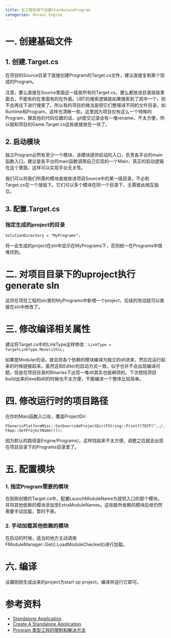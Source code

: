 ```yaml
---
title: 在工程目录下创建StandaloneProgram
categories: Unreal Engine
---
```

# 一. 创建基础文件
## 1. 创建.Target.cs
在项目的Source目录下直接创建Program的Target.cs文件，建议直接复制某个现成的Program。

注意，要么直接在Source里面这一级放所有的Target.cs，要么都放进目录层级里面去，不能有的在里面有的在外面。UBT的搜索逻辑是如果搜索到了其中一个，则不会再往下进行搜索了。所以有的项目的做法是把它们整理进不同的文件目录，如Runtime和Program，这样也清晰一些。这里因为项目仅有这么一个特殊的Program，挪其他的代码位置的话，git提交记录会有一堆rename，不太方便，所以就和项目的Game.Target.cs这些直接放在一块了。

## 2. 启动模块
独立Program必然有至少一个模块，该模块提供启动的入口，负责各平台的main函数入口。建议是各平台的main函数调用自己实现的一个Main，真正的启动逻辑在这个里面，这样可以实现平台无关性。

我们可以将我们所需的模块直接放进项目Source中的某一级目录，不必和Target.cs在一个层级下。它们可以多个模块在同一个目录下，无需彼此相互独立。

## 3. 配置.Target.cs
### 指定生成的project的目录
```
SolutionDirectory = "MyPrograms";
```
将一会生成的project在sln中显示在MyPrograms下，否则统一在Programs中很难找到。

# 二. 对项目目录下的uproject执行generate sln
这将在项目工程的sln里的MyPrograms中新增一个project，后续的改动就可以直接在sln中修改了。

# 三. 修改编译相关属性
建议将Target.cs中的LinkType这样修改：```LinkType = TargetLinkType.Monolithic;```

如果是Modular的话，就会将各个依赖的模块编译为独立的dll进来，然后在运行起来的时候链接起来。虽然这和Editor的启动方式一致，似乎也并不会出现编译问题，但是在项目目录的Binaries下出现一堆dll其实也挺麻烦的。下次想找项目build出来的exe和dll的时候也不太方便，干脆编进一个整体比较简单。

# 四. 修改运行时的项目路径
在你的Main函数入口处，覆盖ProjectDir:
```
FGenericPlatformMisc::SetOverrideProjectDir(FString::Printf(TEXT("../../Programs/%s/"), FApp::GetProjectName()));
```
因为默认的路径是Engine/Programs/，这样找起来不太方便。调整之后就会出现在项目目录下的Programs目录里了。

# 五. 配置模块
### 1. 指定Program需要的模块
在刚刚创建的Target.cs中，配置LaunchModuleName为提供入口的那个模块，并将其他依赖的模块添加至ExtraModuleNames。这些额外依赖的模块后续仍然需要手动加载，暂时不表。

### 2. 手动加载其他依赖的模块
在启动的时候，适当的地方主动调用FModuleManager::Get().LoadModuleChecked()进行加载。

# 六. 编译
设置刚刚生成出来的project为start up project，编译并运行它即可。

# 参考资料
- [Standalone Application](https://zhuanlan.zhihu.com/p/147598518)
- [Create A Standalone Application](https://imzlp.com/posts/31962/)
- [Program 类型工程的限制和解决方法](https://zhuanlan.zhihu.com/p/145633340)